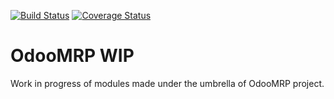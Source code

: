 [![Build Status](https://travis-ci.org/odoomrp/odoomrp-wip.svg?branch=8.0)](https://travis-ci.org/odoomrp/odoomrp-wip)
[![Coverage Status](https://coveralls.io/repos/odoomrp/odoomrp-wip/badge.png?branch=8.0)](https://coveralls.io/r/odoomrp/odoomrp-wip?branch=8.0)

OdooMRP WIP
===========

Work in progress of modules made under the umbrella of OdooMRP project.
